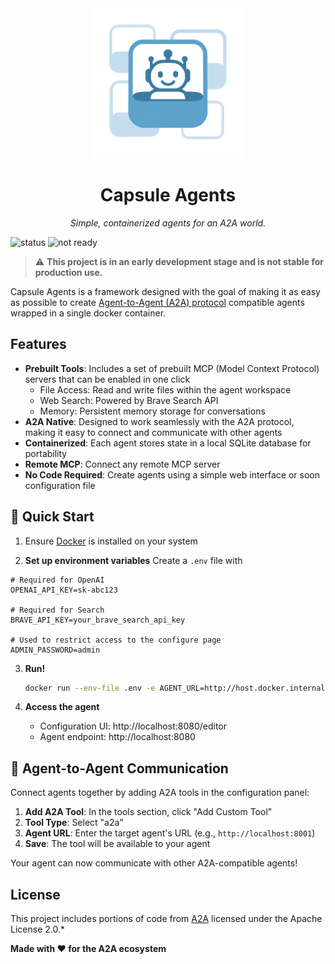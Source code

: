 <div align="center">
  <img src="capsule_agents_alpha.png" alt="Capsule Agents Logo" width="240" height="240">
  <h1>Capsule Agents</h1>
  <p><em>Simple, containerized agents for an A2A world.</em></p>
</div>

![status](https://img.shields.io/badge/status-under_development-yellow)
![not ready](https://img.shields.io/badge/production-ready_❌-red)

> ⚠️ **This project is in an early development stage and is not stable for production use.**

Capsule Agents is a framework designed with the goal of making it as easy as possible to create [Agent-to-Agent (A2A) protocol](https://github.com/google/A2A) compatible agents wrapped in a single docker container.

## Features

- **Prebuilt Tools**: Includes a set of prebuilt MCP (Model Context Protocol) servers that can be enabled in one click
  - File Access: Read and write files within the agent workspace
  - Web Search: Powered by Brave Search API
  - Memory: Persistent memory storage for conversations
- **A2A Native**: Designed to work seamlessly with the A2A protocol, making it easy to connect and communicate with other agents
- **Containerized**: Each agent stores state in a local SQLite database for portability
- **Remote MCP**: Connect any remote MCP server
- **No Code Required**: Create agents using a simple web interface or soon configuration file

## 🚀 Quick Start

1. Ensure [Docker](https://docs.docker.com/get-started/get-docker/) is installed on your system

2. **Set up environment variables**
  Create a `.env` file with
  
  ```env
  # Required for OpenAI
  OPENAI_API_KEY=sk-abc123
  
  # Required for Search
  BRAVE_API_KEY=your_brave_search_api_key
  
  # Used to restrict access to the configure page
  ADMIN_PASSWORD=admin
  ```

3. **Run!**
   ```bash
   docker run --env-file .env -e AGENT_URL=http://host.docker.internal:8080 -p 8080:80 -it brycewcole/capsule-agents:latest
   ```

3. **Access the agent**
   - Configuration UI: http://localhost:8080/editor
   - Agent endpoint: http://localhost:8080


## 🔗 Agent-to-Agent Communication

Connect agents together by adding A2A tools in the configuration panel:

1. **Add A2A Tool**: In the tools section, click "Add Custom Tool"
2. **Tool Type**: Select "a2a" 
3. **Agent URL**: Enter the target agent's URL (e.g., `http://localhost:8001`)
4. **Save**: The tool will be available to your agent

Your agent can now communicate with other A2A-compatible agents!


## License

This project includes portions of code from [A2A](https://github.com/google/A2A) licensed under the Apache License 2.0.*

**Made with ❤️ for the A2A ecosystem**
